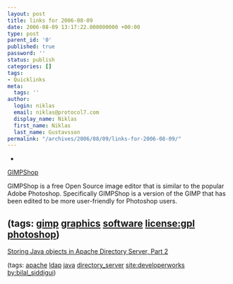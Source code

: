```yaml
---
layout: post
title: links for 2006-08-09
date: 2006-08-09 13:17:22.000000000 +00:00
type: post
parent_id: '0'
published: true
password: ''
status: publish
categories: []
tags:
- Quicklinks
meta:
  tags: ''
author:
  login: niklas
  email: niklas@protocol7.com
  display_name: Niklas
  first_name: Niklas
  last_name: Gustavsson
permalink: "/archives/2006/08/09/links-for-2006-08-09/"
---
```

- 
[GIMPShop](http://www.gimpshop.net/)

GIMPShop is a free Open Source image editor that is similar to the popular Adobe Photoshop. Specifically GIMPShop is a version of the GIMP that has been edited to be more user-friendly for Photoshop users.

(tags: [gimp](http://del.icio.us/protocol7/gimp) [graphics](http://del.icio.us/protocol7/graphics) [software](http://del.icio.us/protocol7/software) [license:gpl](http://del.icio.us/protocol7/license:gpl) [photoshop](http://del.icio.us/protocol7/photoshop))
- 
[Storing Java objects in Apache Directory Server, Part 2](http://www-128.ibm.com/developerworks/java/library/j-apacheds2/)

(tags: [apache](http://del.icio.us/protocol7/apache) [ldap](http://del.icio.us/protocol7/ldap) [java](http://del.icio.us/protocol7/java) [directory\_server](http://del.icio.us/protocol7/directory_server) [site:developerworks](http://del.icio.us/protocol7/site:developerworks) [by:bilal\_siddigui](http://del.icio.us/protocol7/by:bilal_siddigui))

